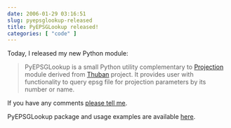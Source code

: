 ```yaml
---
date: 2006-01-29 03:16:51
slug: pyepsglookup-released
title: PyEPSGLookup released!
categories: [ "code" ]
---
```


Today, I released my new Python module:



> PyEPSGLookup is a small Python utility complementary to [Projection](http://hobu.biz/software/pyprojection) module derived from [Thuban](http://thuban.intevation.org) project. It provides user with functionality to query epsg file for projection parameters by its number or name.


If you have any comments [please tell me](/contact/).






PyEPSGLookup package and usage examples are available [here](/software/gis/pyepsglookup).




